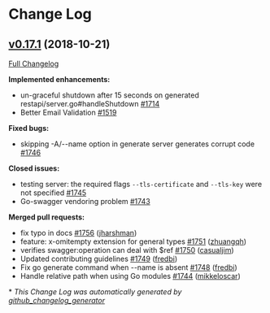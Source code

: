 # Change Log

## [v0.17.1](https://github.com/circl-dev/go-swagger/tree/v0.17.1) (2018-10-21)
[Full Changelog](https://github.com/circl-dev/go-swagger/compare/v0.17.0...v0.17.1)

**Implemented enhancements:**

- un-graceful shutdown after 15 seconds on generated restapi/server.go\#handleShutdown [\#1714](https://github.com/circl-dev/go-swagger/issues/1714)
- Better Email Validation [\#1519](https://github.com/circl-dev/go-swagger/issues/1519)

**Fixed bugs:**

- skipping -A/--name option in generate server generates corrupt code [\#1746](https://github.com/circl-dev/go-swagger/issues/1746)

**Closed issues:**

- testing server: the required flags `--tls-certificate` and `--tls-key` were not specified [\#1745](https://github.com/circl-dev/go-swagger/issues/1745)
- Go-swagger vendoring problem [\#1743](https://github.com/circl-dev/go-swagger/issues/1743)

**Merged pull requests:**

- fix typo in docs [\#1756](https://github.com/circl-dev/go-swagger/pull/1756) ([jharshman](https://github.com/jharshman))
- feature: x-omitempty extension for general types [\#1751](https://github.com/circl-dev/go-swagger/pull/1751) ([zhuangqh](https://github.com/zhuangqh))
- verifies swagger:operation can deal with $ref [\#1750](https://github.com/circl-dev/go-swagger/pull/1750) ([casualjim](https://github.com/casualjim))
- Updated contributing guidelines [\#1749](https://github.com/circl-dev/go-swagger/pull/1749) ([fredbi](https://github.com/fredbi))
- Fix go generate command when --name is absent [\#1748](https://github.com/circl-dev/go-swagger/pull/1748) ([fredbi](https://github.com/fredbi))
- Handle relative path when using Go modules [\#1744](https://github.com/circl-dev/go-swagger/pull/1744) ([mikkeloscar](https://github.com/mikkeloscar))


\* *This Change Log was automatically generated by [github_changelog_generator](https://github.com/skywinder/Github-Changelog-Generator)*
